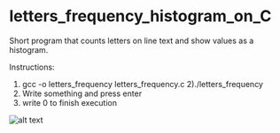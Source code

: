 # letters_frequency_histogram_on_C
Short program that counts letters on line text and show values as a histogram.

Instructions:
1) gcc -o letters_frequency letters_frequency.c
2)./letters_frequency
3) Write something and press enter
4) write 0 to finish execution

![alt text](https://github.com/danjos91/letters_frequency_histogram/blob/main/programa.png)
